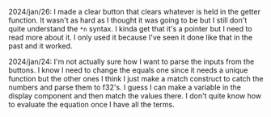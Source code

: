 2024/jan/26:
I made a clear button that clears whatever is held in the getter function. It wasn't as hard as I thought it was going to be but I still don't quite understand the `*n` syntax. I kinda get that it's a pointer but I need to read more about it. I only used it because I've seen it done like that in the past and it worked.


2024/jan/24:
I'm not actually sure how I want to parse the inputs from the buttons. I know I need to change the equals one since it needs a unique function but the other ones I think I just make a match construct to catch the numbers and parse them to f32's. 
I guess I can make a variable in the display component and then match the values there. I don't quite know how to evaluate the equation once I have all the terms.
